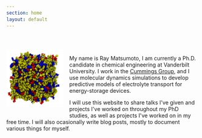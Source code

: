 ```yaml
---
section: home
layout: default
---
```


<div
style="max-width:800px;margin-left:auto;margin-right:auto;padding-top:40px;padding-bottom:20px">

  <img style="float: left; margin: 0px 15px 15px 0px;" src="/images/website-image.png" width="150" height="150" />

   <p>My name is Ray Matsumoto, I am currently a Ph.D. candidate in
   chemical engineering at Vanderbilt University.  I work in the
   <a href="http://huggins.vuse.vanderbilt.edu/ptc/"
   onclick="trackOutboundLink('http://huggins.vuse.vanderbilt.edu/ptc/');">Cummings Group</a>, and I use molecular dynamics simulations to
   develop predictive models of electrolyte transport for
   energy-storage devices.</p>

   <p>I will use this website to share talks I've given and projects I've worked on
   throughout my PhD studies, as well as projects I've worked on in my free time.  I
   will also ocasionally write blog posts, mostly to document various things for
   myself. <br style="clear: both;" /></p>

</div>
